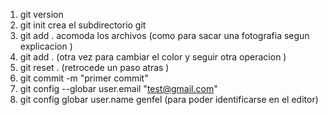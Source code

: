 1. git version 
2. git init  crea el subdirectorio git
3. git add . acomoda los archivos (como para sacar una fotografia segun explicacion )
4. git add . (otra vez para cambiar el color y seguir otra operacion )
5. git reset . (retrocede un paso atras )
6. git commit -m "primer commit" 
7. git config --globar user.email "test@gmail.com"
8. git config globar user.name genfel   (para poder identificarse en el editor)
                 